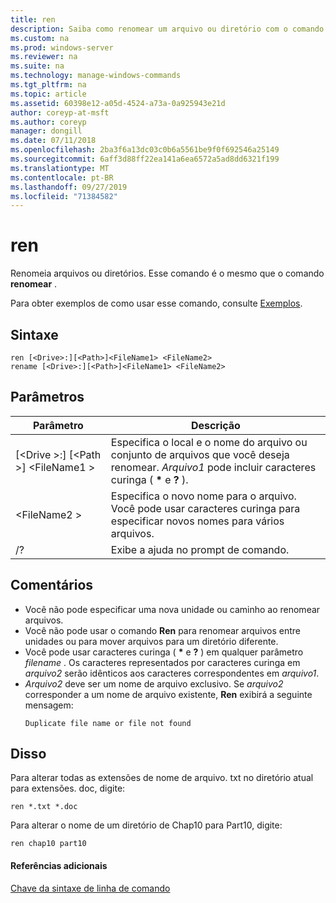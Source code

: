 ```yaml
---
title: ren
description: Saiba como renomear um arquivo ou diretório com o comando ren.
ms.custom: na
ms.prod: windows-server
ms.reviewer: na
ms.suite: na
ms.technology: manage-windows-commands
ms.tgt_pltfrm: na
ms.topic: article
ms.assetid: 60398e12-a05d-4524-a73a-0a925943e21d
author: coreyp-at-msft
ms.author: coreyp
manager: dongill
ms.date: 07/11/2018
ms.openlocfilehash: 2ba3f6a13dc03c0b6a5561be9f0f692546a25149
ms.sourcegitcommit: 6aff3d88ff22ea141a6ea6572a5ad8dd6321f199
ms.translationtype: MT
ms.contentlocale: pt-BR
ms.lasthandoff: 09/27/2019
ms.locfileid: "71384582"
---
```

# <a name="ren"></a>ren

Renomeia arquivos ou diretórios. Esse comando é o mesmo que o comando **renomear** .

Para obter exemplos de como usar esse comando, consulte [Exemplos](#BKMK_examples).

## <a name="syntax"></a>Sintaxe

```
ren [<Drive>:][<Path>]<FileName1> <FileName2>
rename [<Drive>:][<Path>]<FileName1> <FileName2>
```

## <a name="parameters"></a>Parâmetros

|Parâmetro|Descrição|
|---------|-----------|
|[\<Drive >:] [\<Path >] \<FileName1 >|Especifica o local e o nome do arquivo ou conjunto de arquivos que você deseja renomear. *Arquivo1* pode incluir caracteres curinga ( **&#42;** e **?** ).|
|\<FileName2 >|Especifica o novo nome para o arquivo. Você pode usar caracteres curinga para especificar novos nomes para vários arquivos.|
|/?|Exibe a ajuda no prompt de comando.|

## <a name="remarks"></a>Comentários

- Você não pode especificar uma nova unidade ou caminho ao renomear arquivos.
- Você não pode usar o comando **Ren** para renomear arquivos entre unidades ou para mover arquivos para um diretório diferente.
- Você pode usar caracteres curinga ( **&#42;** e **?** ) em qualquer parâmetro *filename* . Os caracteres representados por caracteres curinga em *arquivo2* serão idênticos aos caracteres correspondentes em *arquivo1*.
- *Arquivo2* deve ser um nome de arquivo exclusivo. Se *arquivo2* corresponder a um nome de arquivo existente, **Ren** exibirá a seguinte mensagem:  
  ```
  Duplicate file name or file not found
  ```

## <a name="BKMK_examples"></a>Disso

Para alterar todas as extensões de nome de arquivo. txt no diretório atual para extensões. doc, digite:
```
ren *.txt *.doc 
```
Para alterar o nome de um diretório de Chap10 para Part10, digite:
```
ren chap10 part10 
```

#### <a name="additional-references"></a>Referências adicionais

[Chave da sintaxe de linha de comando](command-line-syntax-key.md)